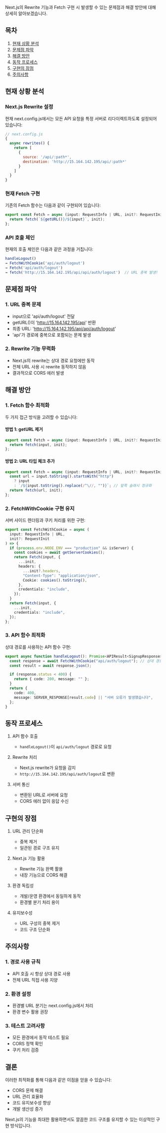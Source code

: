Next.js의 Rewrite 기능과 Fetch 구현 시 발생할 수 있는 문제점과 해결 방안에 대해 상세히 알아보겠습니다.

## 목차

1. [현재 상황 분석](#현재-상황-분석)
2. [문제점 파악](#문제점-파악)
3. [해결 방안](#해결-방안)
4. [동작 프로세스](#동작-프로세스)
5. [구현의 장점](#구현의-장점)
6. [주의사항](#주의사항)

## 현재 상황 분석

### Next.js Rewrite 설정

현재 next.config.js에서는 모든 API 요청을 특정 서버로 리다이렉트하도록 설정되어 있습니다:

```javascript
// next.config.js
{
  async rewrites() {
    return [
      {
        source: '/api/:path*',
        destination: 'http://15.164.142.195/api/:path*'
      }
    ]
  }
}
```

### 현재 Fetch 구현

기존의 Fetch 함수는 다음과 같이 구현되어 있습니다:

```typescript
export const Fetch = async (input: RequestInfo | URL, init?: RequestInit) => {
  return fetch(`${getURL()}/${input}`, init);
};
```

### API 호출 체인

현재의 호출 체인은 다음과 같은 과정을 거칩니다:

```typescript
handleLogout()
→ FetchWithCookie('api/auth/logout')
→ Fetch('api/auth/logout')
→ fetch('http://15.164.142.195/api/api/auth/logout')  // URL 중복 발생!
```

## 문제점 파악

### 1. URL 중복 문제

- input으로 'api/auth/logout' 전달
- getURL()이 'http://15.164.142.195/api' 반환
- 최종 URL: 'http://15.164.142.195/api/api/auth/logout'
- 'api'가 경로에 중복으로 포함되는 문제 발생

### 2. Rewrite 기능 무력화

- Next.js의 rewrite는 상대 경로 요청에만 동작
- 전체 URL 사용 시 rewrite 동작하지 않음
- 결과적으로 CORS 에러 발생

## 해결 방안

### 1. Fetch 함수 최적화

두 가지 접근 방식을 고려할 수 있습니다:

#### 방법 1: getURL 제거

```typescript
export const Fetch = async (input: RequestInfo | URL, init?: RequestInit) => {
  return fetch(input, init);
};
```

#### 방법 2: URL 타입 체크 추가

```typescript
export const Fetch = async (input: RequestInfo | URL, init?: RequestInit) => {
  const url = input.toString().startsWith("http")
    ? input
    : `/${input.toString().replace(/^\//, "")}`; // 앞쪽 슬래시 정규화
  return fetch(url, init);
};
```

### 2. FetchWithCookie 구현 유지

서버 사이드 렌더링과 쿠키 처리를 위한 구현:

```typescript
export const FetchWithCookie = async (
  input: RequestInfo | URL,
  init?: RequestInit
) => {
  if (process.env.NODE_ENV === "production" && isServer) {
    const cookies = await getServerCookies();
    return Fetch(input, {
      ...init,
      headers: {
        ...init?.headers,
        "Content-Type": "application/json",
        Cookie: cookies().toString(),
      },
      credentials: "include",
    });
  }
  return Fetch(input, {
    ...init,
    credentials: "include",
  });
};
```

### 3. API 함수 최적화

상대 경로를 사용하는 API 함수 구현:

```typescript
export async function handleLogout(): Promise<APIResult<SignupResponse>> {
  const response = await FetchWithCookie("api/auth/logout"); // 상대 경로 사용
  const result = await response.json();

  if (response.status < 400) {
    return { code: 200, message: "" };
  }
  return {
    code: 400,
    message: SERVER_RESPONSE[result.code] || "서버 오류가 발생했습니다",
  };
}
```

## 동작 프로세스

1. API 함수 호출

   - `handleLogout()`이 `api/auth/logout` 경로로 요청

2. Rewrite 처리

   - Next.js rewrite가 요청을 감지
   - `http://15.164.142.195/api/auth/logout`로 변환

3. 서버 통신
   - 변환된 URL로 서버에 요청
   - CORS 에러 없이 응답 수신

## 구현의 장점

1. URL 관리 단순화

   - 중복 제거
   - 일관된 경로 구조 유지

2. Next.js 기능 활용

   - Rewrite 기능 완벽 활용
   - 내장 기능으로 CORS 해결

3. 환경 독립성

   - 개발/운영 환경에서 동일하게 동작
   - 환경별 분기 처리 용이

4. 유지보수성
   - URL 구성의 중복 제거
   - 코드 구조 단순화

## 주의사항

### 1. 경로 사용 규칙

- API 호출 시 항상 상대 경로 사용
- 전체 URL 직접 사용 지양

### 2. 환경 설정

- 환경별 URL 분기는 next.config.js에서 처리
- 환경 변수 활용 권장

### 3. 테스트 고려사항

- 모든 환경에서 동작 테스트 필요
- CORS 정책 확인
- 쿠키 처리 검증

## 결론

이러한 최적화를 통해 다음과 같은 이점을 얻을 수 있습니다:

- CORS 문제 해결
- URL 관리 효율화
- 코드 유지보수성 향상
- 개발 생산성 증가

Next.js의 기능을 최대한 활용하면서도 깔끔한 코드 구조를 유지할 수 있는 이상적인 구현 방식입니다.
